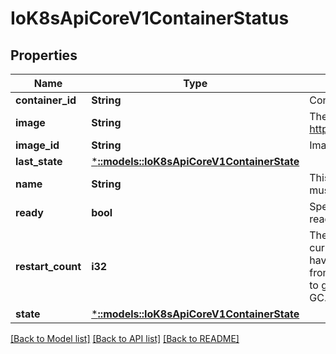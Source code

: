 # IoK8sApiCoreV1ContainerStatus

## Properties
Name | Type | Description | Notes
------------ | ------------- | ------------- | -------------
**container_id** | **String** | Container's ID in the format 'docker://<container_id>'. | [optional] 
**image** | **String** | The image the container is running. More info: https://kubernetes.io/docs/concepts/containers/images | 
**image_id** | **String** | ImageID of the container's image. | 
**last_state** | [***::models::IoK8sApiCoreV1ContainerState**](io.k8s.api.core.v1.ContainerState.md) |  | [optional] 
**name** | **String** | This must be a DNS_LABEL. Each container in a pod must have a unique name. Cannot be updated. | 
**ready** | **bool** | Specifies whether the container has passed its readiness probe. | 
**restart_count** | **i32** | The number of times the container has been restarted, currently based on the number of dead containers that have not yet been removed. Note that this is calculated from dead containers. But those containers are subject to garbage collection. This value will get capped at 5 by GC. | 
**state** | [***::models::IoK8sApiCoreV1ContainerState**](io.k8s.api.core.v1.ContainerState.md) |  | [optional] 

[[Back to Model list]](../README.md#documentation-for-models) [[Back to API list]](../README.md#documentation-for-api-endpoints) [[Back to README]](../README.md)


